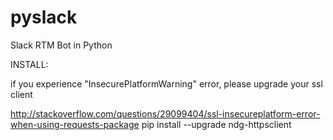 # pyslack
Slack RTM Bot in Python

INSTALL:

if you experience "InsecurePlatformWarning" error, please upgrade your ssl client

http://stackoverflow.com/questions/29099404/ssl-insecureplatform-error-when-using-requests-package
pip install --upgrade ndg-httpsclient
